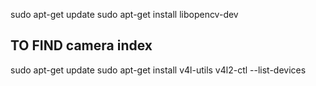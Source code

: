 sudo apt-get update
sudo apt-get install libopencv-dev

## TO FIND camera index
sudo apt-get update
sudo apt-get install v4l-utils
v4l2-ctl --list-devices
